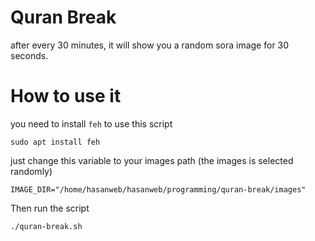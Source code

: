 # Quran Break
after every 30 minutes, it will show you a random sora image for 30 seconds.

# How to use it
you need to install `feh` to use this script
```
sudo apt install feh
```
just change this variable to your images path (the images is selected randomly)
```
IMAGE_DIR="/home/hasanweb/hasanweb/programming/quran-break/images"
```

Then run the script
```
./quran-break.sh
```
```
